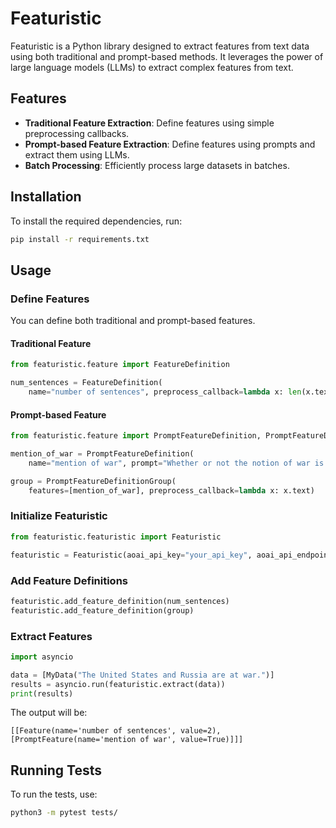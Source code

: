 # Featuristic

Featuristic is a Python library designed to extract features from text data using both traditional and prompt-based methods. It leverages the power of large language models (LLMs) to extract complex features from text.

## Features

- **Traditional Feature Extraction**: Define features using simple preprocessing callbacks.
- **Prompt-based Feature Extraction**: Define features using prompts and extract them using LLMs.
- **Batch Processing**: Efficiently process large datasets in batches.

## Installation

To install the required dependencies, run:

```bash
pip install -r requirements.txt
```

## Usage

### Define Features

You can define both traditional and prompt-based features.

#### Traditional Feature

```python
from featuristic.feature import FeatureDefinition

num_sentences = FeatureDefinition(
    name="number of sentences", preprocess_callback=lambda x: len(x.text.split('.')))
```

#### Prompt-based Feature

```python
from featuristic.feature import PromptFeatureDefinition, PromptFeatureDefinitionGroup

mention_of_war = PromptFeatureDefinition(
    name="mention of war", prompt="Whether or not the notion of war is mentioned", llm_return_type=bool)

group = PromptFeatureDefinitionGroup(
    features=[mention_of_war], preprocess_callback=lambda x: x.text)
```

### Initialize Featuristic

```python
from featuristic.featuristic import Featuristic

featuristic = Featuristic(aoai_api_key="your_api_key", aoai_api_endpoint="your_api_endpoint")
```

### Add Feature Definitions

```python
featuristic.add_feature_definition(num_sentences)
featuristic.add_feature_definition(group)
```

### Extract Features

```python
import asyncio

data = [MyData("The United States and Russia are at war.")]
results = asyncio.run(featuristic.extract(data))
print(results)
```

The output will be:

```
[[Feature(name='number of sentences', value=2), [PromptFeature(name='mention of war', value=True)]]]
```

## Running Tests

To run the tests, use:

```bash
python3 -m pytest tests/
```
